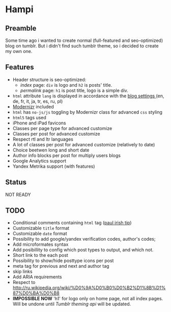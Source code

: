 Hampi
=====

Preamble
--------
Some time ago i wanted to create normal (full-featured and seo-optimized) blog on tumblr. But i didn't find such tumblr theme, so i decided to create my own one.


Features
--------
* Header structure is seo-optimized:
	* *index* page: `div` is logo and `h2` is posts' title.
	* *permalink* page: `h1` is post title, logo is a simple div.
* `html` attribute `lang` is displayed in accordance with the [blog settings ][2] (en, de, fr, it, ja, tr, es, ru, pl)
* [Modernizr][3] included
* `html` has `no-js/js` toggling by Modernizr class for advanced `css` styling
* `html5` tags used
* iPhone and iPad favicons
* Classes per page type for advanced customize
* Classes per post for advanced customize
* Respect rtl and ltr languages
* A lot of classes per post for advanced customize (relatively to date)
* Choice beetwen long and short date
* Author info blocks per post for multiply users blogs
* Google Analytics support
* Yandex Metrika support (with features)

Status
------
NOT READY

TODO
----
* Conditional comments containing `html` tag ([paul irish tip][1])
* Customizable `title` format
* Customizable `date` format
* Possibility to add google/yandex verification codes, author's codes;
* Add microformates syntax
* Add posibillity to config which post types to output, and which not.
* Short link to the each post
* Possibility to show/hide posttype icons per post
* meta tag for previous and next and author tag
* skip links
* Add ARIA requirements	
* Respect to http://ru.wikipedia.org/wiki/%D0%9A%D0%B0%D0%B2%D1%8B%D1%87%D0%BA%D0%B8
* **IMPOSSIBLE NOW** 'h1' for logo only on home page, not all index pages. Will be undone until *Tumblr theming api* will be updated.

[1]: http://paulirish.com/2008/conditional-stylesheets-vs-css-hacks-answer-neither
[2]: https://www.tumblr.com/preferences
[3]: https://github.com/Modernizr/Modernizr